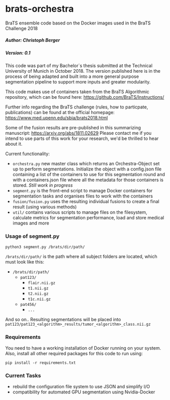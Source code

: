 # brats-orchestra
BraTS ensemble code based on the Docker images used in the BraTS Challenge 2018

##### Author: Christoph Berger
##### Version: 0.1

This code was part of my Bachelor`s thesis submitted at the Technical University of Munich in October 2018. The version published here is in the process of being adapted and built into a more general purpose segmentation pipeline to support more inputs and greater modularity.

This code makes use of containers taken from the BraTS Algorithmic repository, which can be found here: https://github.com/BraTS/Instructions/

Further info regarding the BraTS challenge (rules, how to particpate, publications) can be found at the official homepage: https://www.med.upenn.edu/sbia/brats2018.html

Some of the fusion results are pre-published in this summarizing manuscript: https://arxiv.org/abs/1811.02629
Please contact me if you intend to use parts of this work for your research, we'd be thrilled to hear about it. 

Current functionality:
- `orchestra.py` new master class which returns an Orchestra-Object set up to perform segmentations. Initialize the object with a config.json file containing a list of the containers to use for this segmentation round and with a containers.json file where all the metadata for those containers is stored. *Still work in progress*
- `segment.py` is the front-end script to manage Docker containers for segmentation tasks and organises files to work with the containers
- `fusion/fusion.py` uses the resulting individual fusions to create a final result (using various methods)
- `util/` contains various scripts to manage files on the filesystem, calculate metrics for segmentation performance, load and store medical images and more

### Usage of segment.py
```
python3 segment.py /brats/dir/path/
```
`/brats/dir/path/` is the path where all subject folders are located, which must look like this:
- `/brats/dir/path/`
  - `pat123/`
    - `flair.nii.gz`
    - `t1.nii.gz`
    - `t2.nii.gz`
    - `t1c.nii.gz`
  - `pat456/`
    - `...`

And so on.. Resulting segmentations will be placed into `pat123/pat123_<algorithm>_results/tumor_<algorithm>_class.nii.gz`

### Requirements
You need to have a working installation of Docker running on your system. Also, install all other required packages for this code to run using:

```
pip install -r requirements.txt
```

### Current Tasks
- rebuild the configuration file system to use JSON and simplify I/O
- compatibility for automated GPU segmentation using Nvidia-Docker
